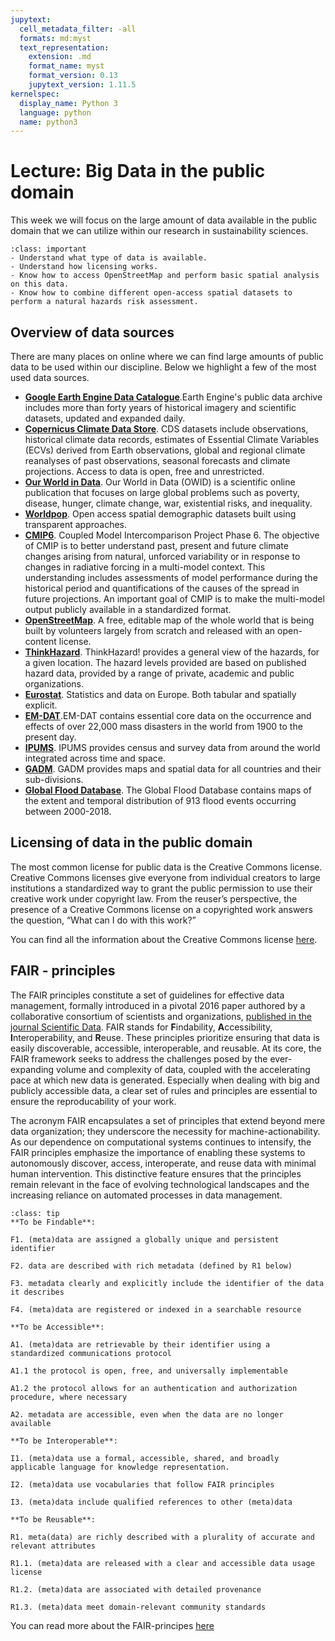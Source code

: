 ```yaml
---
jupytext:
  cell_metadata_filter: -all
  formats: md:myst
  text_representation:
    extension: .md
    format_name: myst
    format_version: 0.13
    jupytext_version: 1.11.5
kernelspec:
  display_name: Python 3
  language: python
  name: python3
---
```


# Lecture: Big Data in the public domain

This week we will focus on the large amount of data available in the public domain that we can utilize within our research in sustainability sciences.

`````{admonition} Learning objectives
:class: important
- Understand what type of data is available.
- Understand how licensing works.
- Know how to access OpenStreetMap and perform basic spatial analysis on this data.
- Know how to combine different open-access spatial datasets to perform a natural hazards risk assessment. 
`````

## Overview of data sources
There are many places on online where we can find large amounts of public data to be used within our discipline. Below we highlight a few of the most used data sources.

- [**Google Earth Engine Data Catalogue**](https://developers.google.com/earth-engine/datasets).Earth Engine's public data archive includes more than forty years of historical imagery and scientific datasets, updated and expanded daily. 
- [**Copernicus Climate Data Store**](https://cds.climate.copernicus.eu/#!/home). CDS datasets include observations, historical climate data records, estimates of Essential Climate Variables (ECVs) derived from Earth observations, global and regional climate reanalyses of past observations, seasonal forecasts and climate projections. Access to data is open, free and unrestricted.
- [**Our World in Data**](https://ourworldindata.org/). Our World in Data (OWID) is a scientific online publication that focuses on large global problems such as poverty, disease, hunger, climate change, war, existential risks, and inequality.
- [**Worldpop**](https://www.worldpop.org/). Open access spatial demographic datasets built using transparent approaches.
- [**CMIP6**](https://www.wcrp-climate.org/about-wcrp/wcrp-overview). Coupled Model Intercomparison Project Phase 6. The objective of CMIP is to better understand past, present and future climate changes arising from natural, unforced variability or in response to changes in radiative forcing in a multi-model context. This understanding includes assessments of model performance during the historical period and quantifications of the causes of the spread in future projections. An important goal of CMIP is to make the multi-model output publicly available in a standardized format.
- [**OpenStreetMap**](https://www.openstreetmap.org/). A  free, editable map of the whole world that is being built by volunteers largely from scratch and released with an open-content license.
- [**ThinkHazard**](https://thinkhazard.org/en/). ThinkHazard! provides a general view of the hazards, for a given location. The hazard levels provided are based on published hazard data, provided by a range of private, academic and public organizations.
- [**Eurostat**](https://ec.europa.eu/eurostat). Statistics and data on Europe. Both tabular and spatially explicit.
- [**EM-DAT**](https://www.emdat.be/).EM-DAT contains essential core data on the occurrence and effects of over 22,000 mass disasters in the world from 1900 to the present day. 
- [**IPUMS**](https://www.ipums.org/). IPUMS provides census and survey data from around the world integrated across time and space.
- [**GADM**](https://gadm.org/). GADM provides maps and spatial data for all countries and their sub-divisions. 
- [**Global Flood Database**](https://global-flood-database.cloudtostreet.ai/). The Global Flood Database contains maps of the extent and temporal distribution of 913 flood events occurring between 2000-2018.

## Licensing of data in the public domain
The most common license for public data is the Creative Commons license. Creative Commons licenses give everyone from individual creators to large institutions a standardized way to grant the public permission to use their creative work under copyright law. From the reuser’s perspective, the presence of a Creative Commons license on a copyrighted work answers the question, “What can I do with this work?” 

You can find all the information about the Creative Commons license [here](https://creativecommons.org/about/cclicenses/).

## FAIR - principles
The FAIR principles constitute a set of guidelines for effective data management, formally introduced in a pivotal 2016 paper authored by a collaborative consortium of scientists and organizations, [published in the journal Scientific Data](https://www.nature.com/articles/sdata201618). FAIR stands for  **F**indability, **A**ccessibility, **I**nteroperability, and **R**euse. These principles prioritize ensuring that data is easily discoverable, accessible, interoperable, and reusable. At its core, the FAIR framework seeks to address the challenges posed by the ever-expanding volume and complexity of data, coupled with the accelerating pace at which new data is generated. Especially when dealing with big and publicly accessible data, a clear set of rules and principles are essential to ensure the reproducability of your work.  

The acronym FAIR encapsulates a set of principles that extend beyond mere data organization; they underscore the necessity for machine-actionability. As our dependence on computational systems continues to intensify, the FAIR principles emphasize the importance of enabling these systems to autonomously discover, access, interoperate, and reuse data with minimal human intervention. This distinctive feature ensures that the principles remain relevant in the face of evolving technological landscapes and the increasing reliance on automated processes in data management.

`````{admonition} The FAIR-principles
:class: tip
**To be Findable**:

F1. (meta)data are assigned a globally unique and persistent identifier

F2. data are described with rich metadata (defined by R1 below)

F3. metadata clearly and explicitly include the identifier of the data it describes

F4. (meta)data are registered or indexed in a searchable resource

**To be Accessible**:

A1. (meta)data are retrievable by their identifier using a standardized communications protocol

A1.1 the protocol is open, free, and universally implementable

A1.2 the protocol allows for an authentication and authorization procedure, where necessary

A2. metadata are accessible, even when the data are no longer available

**To be Interoperable**:

I1. (meta)data use a formal, accessible, shared, and broadly applicable language for knowledge representation.

I2. (meta)data use vocabularies that follow FAIR principles

I3. (meta)data include qualified references to other (meta)data

**To be Reusable**:

R1. meta(data) are richly described with a plurality of accurate and relevant attributes

R1.1. (meta)data are released with a clear and accessible data usage license

R1.2. (meta)data are associated with detailed provenance

R1.3. (meta)data meet domain-relevant community standards
`````

You can read more about the FAIR-principes [here](https://www.go-fair.org/fair-principles/)
